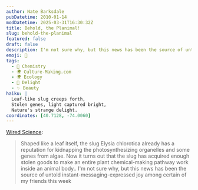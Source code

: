 ```yaml
---
author: Nate Barksdale
pubDatetime: 2010-01-14
modDatetime: 2025-03-31T16:30:32Z
title: Behold, the Planimal!
slug: behold-the-planimal
featured: false
draft: false
description: I'm not sure why, but this news has been the source of untold instant-messaging-expressed joy among certain of my friends this week.
emoji: 🌱
tags:
  - 🧪 Chemistry
  - 🌍 Culture-Making.com
  - 🌍 Ecology
  - 🍃 Delight
  - ✨ Beauty
haiku: |
  Leaf-like slug creeps forth,  
  Stolen genes, light captured bright,  
  Nature's strange delight.
coordinates: [40.7128, -74.0060]
---
```


[Wired Science](http://web.archive.org/web/20140317203544/http://www.wired.com:80/wiredscience/2010/01/green-sea-slug):

> Shaped like a leaf itself, the slug Elysia chlorotica already has a reputation for kidnapping the photosynthesizing organelles and some genes from algae. Now it turns out that the slug has acquired enough stolen goods to make an entire plant chemical-making pathway work inside an animal body..
> I'm not sure why, but this news has been the source of untold instant-messaging-expressed joy among certain of my friends this week
